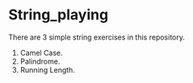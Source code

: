 # String_playing

There are 3 simple string exercises in this repository.
1. Camel Case.
2. Palindrome.
3. Running Length.
